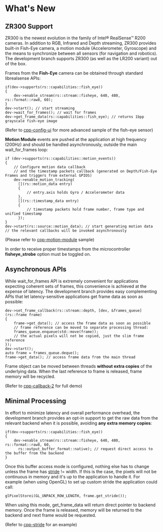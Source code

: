 # What's New

## ZR300 Support

ZR300 is the newest evolution in the family of Intel® RealSense™ R200 cameras. In addition to RGB, Infrared and Depth streaming, ZR300 provides built-in Fish-Eye camera, a motion module (Accelerometer, Gyroscope) and the means to synchronize between all sensors (for navigation and robotics).
The development branch supports ZR300 (as well as the LR200 variant) out of the box.

Frames from the **Fish-Eye** camera can be obtained through standard librealsense APIs:

    if(dev->supports(rs::capabilities::fish_eye))
    {
        dev->enable_stream(rs::stream::fisheye, 640, 480, rs::format::raw8, 60);
    }
    dev->start(); // start streaming
    dev->wait_for_frames(); // wait for frames
    dev->get_frame_data(rs::capabilities::fish_eye); // returns 1bpp grayscale fish-eye image

(Refer to [cpp-config-ui](./../examples/cpp-config-ui.cpp) for more advanced sample of the fish-eye sensor)

**Motion Module** events are pushed at the application at high frequency (200Hz) and should be handled asynchronously, outside the main wait_for_frames loop:

    if (dev->supports(rs::capabilities::motion_events))
    {
        // Configure motion data callback
        // and the timestamp packets callback (generated on Depth/Fish-Eye Frames and triggers from external GPIOS)
        dev->enable_motion_tracking(
          [](rs::motion_data entry)
          {
              // entry.axis holds Gyro / Accelerometer data
          },
          [](rs::timestamp_data entry)
          {
              // timestamp packets hold frame number, frame type and unified timestamp
          });
    }
    dev->start(rs::source::motion_data); // start generating motion data
    // the relevant callbacks will be invoked asynchronously
(Please refer to [cpp-motion-module](./../examples/cpp-motion-module.cpp) sample)

In order to receive proper timestamps from the microcontroller **fisheye_strobe** option must be toggled on.

## Asynchronous APIs

While wait_for_frames API is extremely convenient for applications expecting coherent sets of frames, this convenience is achieved at the expense of latency. The development branch provides easy complementing APIs that let latency-sensitive applications get frame data as soon as possible:

    dev->set_frame_callback(rs::stream::depth, [dev, &frames_queue](rs::frame frame)
    {
        frame->get_data(); // access the frame data as soon as possible
        // frame reference can be moved to separate processing thread:
        frames_queue.enqueue(std::move(frame));
        // the actual pixels will not be copied, just the slim frame reference
    });
    dev->start();
    auto frame = frames_queue.deque();
    frame->get_data(); // access frame data from the main thread

Frame object can be moved between threads **without extra copies** of the underlying data. When the last reference to frame is released, frame memory will be recycled.

(Refer to [cpp-callback-2](./../examples/cpp-callback-2.cpp) for full demo)

## Minimal Processing

In effort to minimize latency and overall performance overhead, the development branch provides an opt-in support to get the raw data from the relevant backend when it is possible, avoiding **any extra memory copies**:

    if(dev->supports(rs::capabilities::fish_eye))
    {
        dev->enable_stream(rs::stream::fisheye, 640, 480, rs::format::raw8, 60,
          rs::output_buffer_format::native); // request direct access to the buffer from the backend
    }

Once this buffer access mode is configured, nothing else has to change unless the frame has  [stride](https://en.wikipedia.org/wiki/Stride_of_an_array) != width. If this is the case, the pixels will not be continuous in memory and it's up to the application to handle it. For example (when using OpenGL) to set up custom stride the application could call:

    glPixelStorei(GL_UNPACK_ROW_LENGTH, frame.get_stride());

When using this mode, get_frame_data will return direct pointer to backend memory. Once the frame is released, memory will be returned to the backend and next frame would be requested.

(Refer to [cpp-stride](./../examples/cpp-stride.cpp) for an example)
